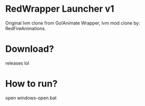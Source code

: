 # RedWrapper Launcher v1
Original lvm clone from Go!Animate Wrapper, lvm mod clone by: RedFireAnimations.

# Download?
releases lol

# How to run?
open windows-open.bat